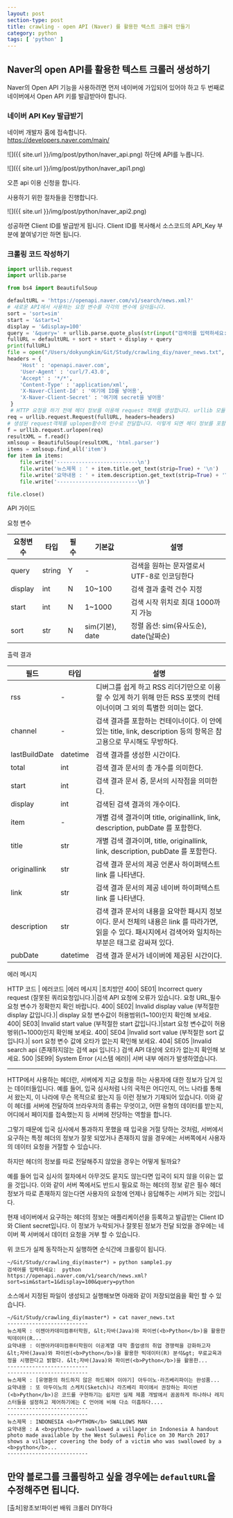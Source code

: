 ```yaml
---
layout: post
section-type: post
title: crawling - open API (Naver) 를 활용한 텍스트 크롤러 만들기
category: python
tags: [ 'python' ]
---
```

## Naver의 open API를 활용한 텍스트 크롤러 생성하기

Naver의 Open API 기능을 사용하려면 먼저 네이버에 가입되어 있어야 하고 두 번째로 네이버에서 Open API 키를 발급받아야 합니다.

### 네이버 API Key 발급받기

네이버 개발자 홈에 접속합니다.  
<https://developers.naver.com/main/>  

![]({{ site.url }}/img/post/python/naver_api.png)
하단에 API를 누릅니다.  

![]({{ site.url }}/img/post/python/naver_api1.png)

오픈 api 이용 신청을 합니다.  

사용하기 위한 절차들을 진행합니다.  

![]({{ site.url }}/img/post/python/naver_api2.png)  

성공하면 Client ID를 발급받게 됩니다. Client ID를 복사해서 소스코드의 API_Key 부분에 붙여넣기만 하면 됩니다.  

### 크롤링 코드 작성하기

```python
import urllib.request
import urllib.parse

from bs4 import BeautifulSoup

defaultURL = 'https://openapi.naver.com/v1/search/news.xml?'
# 새로운 API에서 사용하는 요청 변수를 각각의 변수에 담아둡니다.
sort = 'sort=sim'
start = '&start=1'
display = '&display=100'
query = '&query=' + urllib.parse.quote_plus(str(input("검색어를 입력하세요: ")))  # 사용자에게 검색어를 입력받아 quote_plus 함수로 UTF-8 타입에 맞도록 변환시켜 줍니다.
fullURL = defaultURL + sort + start + display + query
print(fullURL)
file = open("/Users/dokyungkim/Git/Study/crawling_diy/naver_news.txt", "w", encoding='utf-8')
headers = {
    'Host' : 'openapi.naver.com',
    'User-Agent' : 'curl/7.43.0',
    'Accept' : '*/*',
    'Content-Type' : 'application/xml',
    'X-Naver-Client-Id' : '여기에 ID를 넣어용',
    'X-Naver-Client-Secret' : '여기에 secret을 넣어용'
 }
 # HTTP 요청을 하기 전에 헤더 정보를 이용해 request 객체를 생성합니다. urllib 모듈에서 헤더 정보를 서버에 전달할 때 사용하는 대표적인 방법입니다.
req = urllib.request.Request(fullURL, headers=headers)
# 생성된 request객체를 uplopen함수의 인수로 전달합니다. 이렇게 되면 헤더 정보를 포함하여 서버에게 HTTP 요청을 하게 됩니다.
f = urllib.request.urlopen(req)
resultXML = f.read()
xmlsoup = BeautifulSoup(resultXML, 'html.parser')
items = xmlsoup.find_all('item')
for item in items:
    file.write('--------------------------\n')
    file.write('뉴스제목 : ' + item.title.get_text(strip=True) + '\n')
    file.write('요약내용 : ' + item.description.get_text(strip=True) + '\n')
    file.write('--------------------------\n')

file.close()
```

>
API 가이드
>
요청 변수
>
요청변수 | 타입 |  필수 | 기본값 | 설명
---|---|---|---|---
query | string | Y | - | 검색을 원하는 문자열로서 UTF-8로 인코딩한다
display | int | N | 10~100 | 검색 결과 출력 건수 지정
start | int | N | 1~1000 | 검색 시작 위치로 최대 1000까지 가능
sort | str | N | sim(기본), date | 정렬 옵션: sim(유사도순), date(날짜순)
>
출력 결과
>
필드 | 타입 | 설명
---|---|---
rss |-| 디버그를 쉽게 하고 RSS 리더기만으로 이용할 수 있게 하기 위해 만든 RSS 포맷의 컨테이너이며 그 외의 특별한 의미는 없다.
channel |- |검색 결과를 포함하는 컨테이너이다. 이 안에 있는 title, link, description 등의 항목은 참고용으로 무시해도 무방하다.
lastBuildDate|datetime| 검색 결과를 생성한 시간이다.
total| int| 검색 결과 문서의 총 개수를 의미한다.
start| int| 검색 결과 문서 중, 문서의 시작점을 의미한다.
display |int |검색된 검색 결과의 개수이다.
item| -| 개별 검색 결과이며 title, originallink, link, description, pubDate 를 포함한다.
title| str| 개별 검색 결과이며, title, originallink, link, description, pubDate 를 포함한다.
originallink |str |검색 결과 문서의 제공 언론사 하이퍼텍스트 link 를 나타낸다.
link |str| 검색 결과 문서의 제공 네이버 하이퍼텍스트 link 를 나타낸다.
description |str|검색 결과 문서의 내용을 요약한 패시지 정보이다. 문서 전체의 내용은 link 를 따라가면, 읽을 수 있다. 패시지에서 검색어와 일치하는 부분은 태그로 감싸져 있다.
pubDate |datetime| 검색 결과 문서가 네이버에 제공된 시간이다.
>
에러 메시지
>
HTTP 코드 | 에러코드 |에러 메시지 |조치방안
400| SE01| Incorrect query request (잘못된 쿼리요청입니다.)|검색 API 요청에 오류가 있습니다. 요청 URL,필수 요청 변수가 정확한지 확인 바랍니다.
400| SE02| Invalid display value (부적절한 display 값입니다.)| display 요청 변수값이 허용범위(1~100)인지 확인해 보세요.
400| SE03| Invalid start value (부적절한
start 값입니다.)|start 요청 변수값이 허용벙위(1~1000)인지 확인해 보세요.
400| SE04 |Invalid sort value (부적절한 sort 값입니다.)| sort 요청 변수 값에 오타가 없는지 확인해 보세요.
404| SE05 |Invalid search api (존재하지않는 검색 api 입니다.) 검색 API 대상에 오타가 없는지 확인해 보세요.
500 |SE99| System Error (시스템 에러)| 서버 내부 에러가 발생하였습니다.
>
---
>
HTTP에서 사용하는 헤더란, 서버에게 지금 요청을 하는 사용자에 대한 정보가 담겨 있는 데이터들입니다. 예를 들어, 입국 심사처럼 나의 국적은 어디인지, 어느 나라를 통해서 왔는지, 이 나라에 무슨 목적으로 왔는지 등 이런 정보가 기재되어 있습니다. 이와 같이 헤더를 서버에 전달하여 브라우저의 종류는 무엇이고, 어떤 유형의 데이터를 받는지, 어디에서 페이지를 접속했는지 등 서버에 전당하는 역할을 합니다.  
>
그렇기 때문에 입국 심사에서 통과하지 못했을 때 입국을 거절 당하는 것처럼, 서버에서 요구하는 특정 헤더의 정보가 잘못 되었거나 존재하지 않을 경우에는 서버쪽에서 사용자의 데이터 요청을 거절할 수 있습니다.  
>
하지만 헤더의 정보를 따로 전달해주지 않았을 경우는 어떻게 될까요?  
>
예를 들어 입국 심사의 절차에서 아무것도 묻지도 않는다면 입국이 되지 않을 이유는 없을 것입니다. 이와 같이 서버 쪽에서도 반드시 필요로 하는 헤더의 정보 같은 필수 헤더 정보가 따로 존재하지 않는다면 사용자의 요청에 언제나 응답해주는 서버가 되는 것입니다.  
>
현재 네이버에서 요구하는 헤더의 정보는 애플리케이션을 등록하고 발급받는 Client ID와 Client secret입니다. 이 정보가 누락되거나 잘못된 정보가 전달 되었을 경우에는 네이버 쪽 서버에서 데이터 요청을 거부 할 수 있습니다.

위 코드가 실제 동작하는지 실행하면 순식간에 크롤링이 됩니다.

```
~/Git/Study/crawling_diy(master*) » python sample1.py
검색어를 입력하세요:  python
https://openapi.naver.com/v1/search/news.xml?sort=sim&start=1&display=100&query=python
```

소스에서 지정된 파일이 생성되고 실행해보면 아래와 같이 저장되었음을 확인 할 수 있습니다.

```
~/Git/Study/crawling_diy(master*) » cat naver_news.txt
--------------------------
뉴스제목 : 이젠아카데미컴퓨터학원, &lt;자바(Java)와 파이썬(<b>Python</b>)을 활용한 빅데이터(R...
요약내용 : 이젠아카데미컴퓨터학원이 이공계열 대학 졸업생의 취업 경쟁력을 강화하고자 &lt;자바(Java)와 파이썬(<b>Python</b>)을 활용한 빅데이터(R) 분석&gt; 무료교육과정을 시행한다고 밝혔다. &lt;자바(Java)와 파이썬(<b>Python</b>)을 활용한...
--------------------------
--------------------------
뉴스제목 : [유명환의 하드하지 않은 하드웨어 이야기] 아두이노·라즈베리파이는 완성품...
요약내용 : 또 아두이노의 스케치(Sketch)나 라즈베리 파이에서 권장하는 파이썬(<b>Python</b>)은 코드를 구현하기는 쉽지만 실제 제품 개발에서 꼼꼼하게 하나하나 레지스터들을 설정하고 제어하기에는 C 언어에 비해 다소 미흡하다....
--------------------------
--------------------------
뉴스제목 : INDONESIA <b>PYTHON</b> SWALLOWS MAN
요약내용 : A <b>python</b> swallowed a villager in Indonesia A handout photo made available by the West Sulawesi Police on 30 March 2017 shows a villager covering the body of a victim who was swallowed by a <b>python</b>...
--------------------------
```

만약 블로그를 크롤링하고 싶을 경우에는 `defaultURL`을 수정해주면 됩니다.
---
[출처]왕초보!파이썬 배워 크롤러 DIY하다
